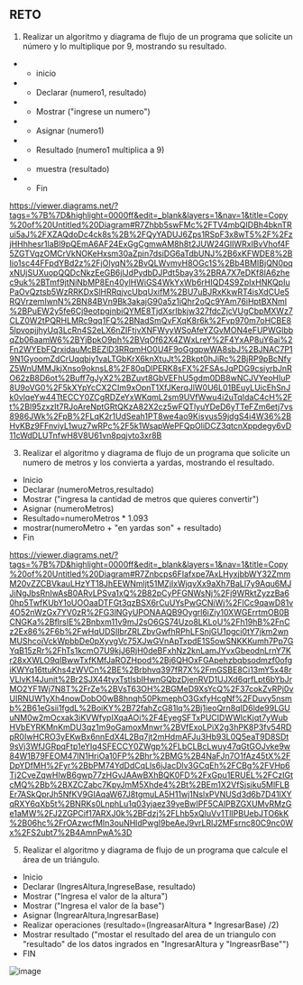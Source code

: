 ## RETO
1. Realizar un algoritmo y diagrama de flujo de un programa que solicite un número y lo multiplique por 9, mostrando su resultado.
  
  * - inicio
  * - Declarar (numero1, resultado)
  * - Mostrar ("ingrese un numero")
  * - Asignar (numero1)
  * - Resultado (numero1 multiplica a 9)
  * - muestra (resultado)
  * - Fin
  
https://viewer.diagrams.net/?tags=%7B%7D&highlight=0000ff&edit=_blank&layers=1&nav=1&title=Copy%20of%20Untitled%20Diagram#R7Zhbb5swFMc%2FTV4mbQIDBh4bknTRui5aJ%2FXZAQdoDc4ck8s%2B%2FQyYADUJ6Zps1RSpF3x8wT5%2F%2FzjHHhhesr1laBl9pQEmA6AF24ExGgCgmwAM8h8t2JUW24GlIWRxIBvVhof4F5ZGTVqzOMCrVkNOKeHxsm30aZpin7dsiDG6aTdbUNJ%2B6xKFWDE8%2BIio1sc44FFpdYBd2z%2FjOIyqN%2BvQLWvmyH8OGc1S%2Bb4BMIBjQN0pqxNUjSUXuopQQDcNkzEeGB6jlJdPydbDJPdt5bay3%2BRA7X7eDKf8lA6zhec9uk%2BTmf9jtNiNbMP8En40ylHWiGS4WkYxWb6rHIQD4S9ZpIxHNKQpIuPaOvQztsb5WzRRKDxSlHRRqjvcUbqUxifM%2BU7uBJRxKkwRT4isXdCUe5RQVrzemIwnN%2BN84BVn9Bk3akajG90a5z1iQhr2oQc9YAm76iHptBXNmI%2BPuEW2y5fe6Cj9eotpgjnbiQYME8TjdXsrIbkjw327fdcZjcVUgCbpMXWz7CLZ0W2tPQRHLMRc9qq1FQ%2BNadSmQvFXqK8r6k%2Fvp970m7oHCBE85lpvopjjhyUq3LcRn4S2eLX6nZIFtjvXNFWyyWSoAfeYZGvMON4eFUPWGlbbqZb06aamW6%2BYjBpkO9ph%2BVqOf62X4ZWxLreY%2F4YxAP8uY6ai%2Fn2WYEbFQrxidauMcBEZlD3RRqmHO0U4F9oGgqpwWA8sbJ%2BJNAC7P19N1GyoomZdCrUqqbiy1vaLTGbKrX6knXtuJt%2Bkpt0hJiRc%2BjRP9pBcNfyZ5WnUMMJkjXnso9oknsL8%2F80qDlPERK8sFX%2FSAsJqPDG9csiyrbJnRO62zB8D6ot%2Buff7gJyX2%2BZuvt8GbVEFhU5gdm0DB8wNCJVYeoHIuP8U9oVG0%2F5kXYpYcCX2CIm9xOpnT1XfJKerqJlW0U6L01BEuyLUicEhSnJk0vlqeYw44TtECCY0ZCgRDZeYxWKqmL2sm9UVfWwu4i2uTqIdaC4cH%2Ft%2Bl95zxzIt7RJoAreNptGRtQKzA82X2cz5wFQTlyuYDeD6yTTeFZm6etj7vs8986JWk%2FpB%2FLqK2r1UdSeah1PT8we4ao9Kisyus59jdgS4i4W36%2BHvKBz9FFnviyL1wuz7wRPc%2F5k1WsapWePFQpOliDCZ3qtcnXppdegy6vD11cWdDLUTnfwH8V8U61vn8pqjvto3xr8B
 
3. Realizar el algoritmo y diagrama de flujo de un programa que solicite un numero de metros y los convierta a yardas, mostrando el resultado.

* Inicio
* Declarar (numeroMetros,resultado)
* Mostrar ("ingresa la cantidad de metros que quieres convertir")
* Asignar (numeroMetros)
* Resultado=numeroMetros * 1.093
* mostrar(numeroMetro + "en yardas son" + resultado)
* Fin

https://viewer.diagrams.net/?tags=%7B%7D&highlight=0000ff&edit=_blank&layers=1&nav=1&title=Copy%20of%20Untitled%20Diagram#R7Znbcps6FIafxpe7AxLHyxjbbWY32ZmmM20vZZCBVkauLHzYT18JhEEWNmljt51MZjIxWjqvXx9aXh7BaLl7y9Aqu6MJJiNgJbsRnIwAsB0ARvLPSva1xQ%2B82pCyPFGNWsNj%2Fj9WRktZyzzBa60hp5TwfKUbY1oUOOaaDTFGt3qzBSX6rCuUYsPwGCNiWj%2FlCc9qawD81v4O52nWzGx7YV0zR%2FG3lNGyUPONAAQB9Oygrl6iZiy10XWGErrtmOB0BCNGKa%2BflrsIE%2Bnbxm11v9mJ2sO6GS74Uzo8LKLoU%2Fh19hB%2FnCz2Ex86%2F6b%2FwHqUDSIlbrZRLZbvGwfhRPhLFSnjGU1pgci0tY7jkm2wnMUShcojVckWpbbDe0pXyvgVc75XJwGVnApTxpdE1S5owSNKKKumh7Pp7GYqB15zRr%2FhTs1kcmO7U9kjJ6RjH0deBFxhNz2knLamJYvxGbeodnLrnY7Kr28xXWLO9qIBwwTxfKMfJaROZHpod%2Bj6QHOxFGApehzbqbsodmzf0ofgiKWYq16ttuKhs4zWVCn%2BE%2Brbhvq397fR7X%2FmGSBE8Ci13mY5x48rVLlvK14Junit%2Br2SJX44tyxTstlsbIHwnGQbzDjenRVD1UJXd6qrfLpt6bYbJrMO2YF1Wj7N8T%2FrZe%2BVsT63OH%2BGMeD9XsYcQ%2F37cokZvRPj0vUIRNUW1yXh4nowDobO0wB8hnqh50PkmephO3GxfyHcgNf%2FDuvy5nsmb%2B61eGsii1fgdL%2BoiKY%2B72fahZcG81lq%2Bj1ieoQrn8qID6lde99LGUuNM0w2mOcxak3iKVWfypIXqaAOi%2F4EyegSFTxPUCIDWWlcKjqt7yWubHVbEYRKMnKmDU3qz1m9oGamoxMnwr%2BVfExoLPiX2g3hPK8P3fv54RDpR0IwHCRO3yEKwBx6nnEdX4L2Bq7jt2mHdmAFJu3Hb93L0Q5eaT9D8SDt9sVj3WfJGRpqFtp1eYIq4SFECCY0ZWgp%2FLbCLBcLwuy47qGtGOJvke9w84W1B79FEOM47lN1HriOa10FP%2Bhr%2BMG%2B4NaFJn7O1fAz45tX%2FDpYDfMH%2Fyr%2BbPM74YdDdCqLls6jJacDlv3GCqEh%2FCBg%2FVHp6Tj2CveZqwHlwB6gwp77zHGvJAAwBXhBQK0FD%2FxGpu1ERUEL%2FCzIGtcMQ%2Bb%2BXZCZabc7KpyJmM5Xhde4%2Bt%2BEm1X2VfSjsiku5MlFLBEr7ASkQprJh5NfKV9GIAqaW67J8tgmuLA5H11wj1NslxPVNUSd3d6b7D41lXYqRXY6qXb5t%2BNRKs0LnphLu1q03yjaez39yeBwIPF5CAlPBZGXUMvRMzGe1aMW%2FJ2ZGPCif17ARXJ0k%2BFdzj%2FLhb5xQluVv1TlIPBUebJTO6kK%2B06hc%2FrOAzwcfMIn3ouNHldPwgI9beAeJ9vrLRlJ2MFsrnc80C9nc0Wx%2FS2ubt7%2B4AmnPwA%3D

5. Realizar el algoritmo y diagrama de flujo de un programa que calcule el área de un triángulo.

* Inicio
* Declarar (IngresAltura,IngreseBase, resultado)
* Mostrar ("Ingresa el valor de la altura")
* Mostrar ("Ingresa el valor de la base")
* Asignar (IngrearAltura,IngresarBase)
* Realizar operaciones (resultado=(IngreasarAltura * IngresarBase) /2)
* Mostrar resultado ("mostar el resultado del area de un triangulo con "resultado" de los datos ingrados en "IngresarAltura y "IngreasrBase"")
* FIN

![image](https://user-images.githubusercontent.com/101655295/161092628-87e25b0c-da34-4cab-8db0-03f3ea7167e6.png)

